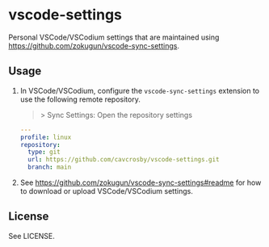 # vscode-settings

Personal VSCode/VSCodium settings that are maintained using
<https://github.com/zokugun/vscode-sync-settings>.

## Usage

1. In VSCode/VSCodium, configure the `vscode-sync-settings` extension to use the
   following remote repository.

   > &gt; Sync Settings: Open the repository settings

   ```yaml
   ---
   profile: linux
   repository:
     type: git
     url: https://github.com/cavcrosby/vscode-settings.git
     branch: main
   ```

2. See <https://github.com/zokugun/vscode-sync-settings#readme> for how to
   download or upload VSCode/VSCodium settings.

## License

See LICENSE.
